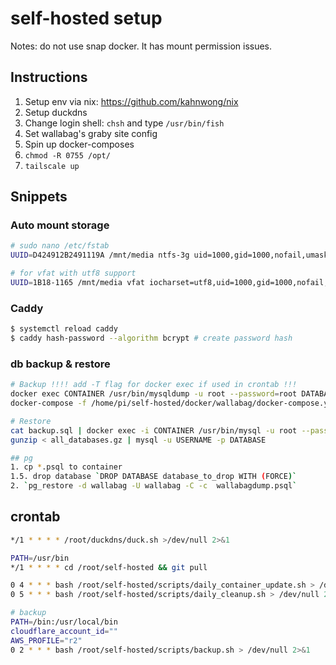 # self-hosted setup

Notes: do not use snap docker. It has mount permission issues.

## Instructions

1. Setup env via nix: <https://github.com/kahnwong/nix>
2. Setup duckdns
3. Change login shell: `chsh` and type `/usr/bin/fish`
4. Set wallabag's graby site config
5. Spin up docker-composes
6. `chmod -R 0755 /opt/`
7. `tailscale up`

## Snippets

### Auto mount storage

```bash
# sudo nano /etc/fstab
UUID=D424912B2491119A /mnt/media ntfs-3g uid=1000,gid=1000,nofail,umask=0 0 0

# for vfat with utf8 support
UUID=1B18-1165 /mnt/media vfat iocharset=utf8,uid=1000,gid=1000,nofail,umask=0 0 0
```

### Caddy

```bash
$ systemctl reload caddy
$ caddy hash-password --algorithm bcrypt # create password hash
```

### db backup & restore

```bash
# Backup !!!! add -T flag for docker exec if used in crontab !!!
docker exec CONTAINER /usr/bin/mysqldump -u root --password=root DATABASE > backup.sql
docker-compose -f /home/pi/self-hosted/docker/wallabag/docker-compose.yml exec db pg_dump -Fc -c -U wallabag > $home_dir"/"$wallabag_sqldump_filename

# Restore
cat backup.sql | docker exec -i CONTAINER /usr/bin/mysql -u root --password=root DATABASE
gunzip < all_databases.gz | mysql -u USERNAME -p DATABASE

## pg
1. cp *.psql to container
1.5. drop database `DROP DATABASE database_to_drop WITH (FORCE)`
2. `pg_restore -d wallabag -U wallabag -C -c  wallabagdump.psql`
```

## crontab

```bash
*/1 * * * * /root/duckdns/duck.sh >/dev/null 2>&1

PATH=/usr/bin
*/1 * * * * cd /root/self-hosted && git pull

0 4 * * * bash /root/self-hosted/scripts/daily_container_update.sh > /dev/null 2>&1
0 5 * * * bash /root/self-hosted/scripts/daily_cleanup.sh > /dev/null 2>&1

# backup
PATH=/bin:/usr/local/bin
cloudflare_account_id=""
AWS_PROFILE="r2"
0 2 * * * bash /root/self-hosted/scripts/backup.sh > /dev/null 2>&1
```
